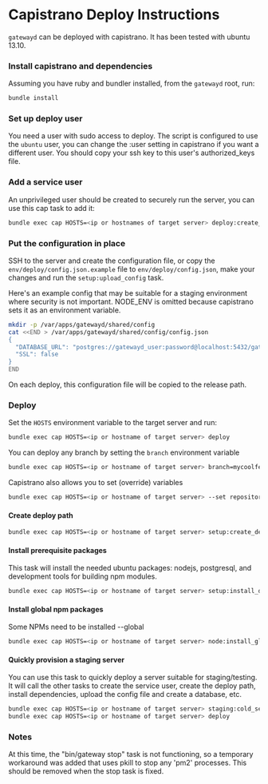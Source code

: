 # Capistrano Deploy Instructions #

`gatewayd` can be deployed with capistrano. It has been tested with ubuntu 13.10.

### Install capistrano and dependencies
Assuming you have ruby and bundler installed, from the `gatewayd` root, run:
```bash
bundle install
```

### Set up deploy user
You need a user with sudo access to deploy. The script is configured to use the `ubuntu` user, you can change the :user setting in capistrano if you want a different user. You should copy your ssh key to this user's authorized_keys file.

### Add a service user
An unprivileged user should be created to securely run the server, you can use this cap task to add it:
```bash
bundle exec cap HOSTS=<ip or hostnames of target server> deploy:create_user
```

### Put the configuration in place
SSH to the server and create the configuration file, or copy the `env/deploy/config.json.example` file to `env/deploy/config.json`, make your changes and run the `setup:upload_config` task.

Here's an example config that may be suitable for a staging environment where security is not important. NODE_ENV is omitted because capistrano sets it as an environment variable.
```bash
mkdir -p /var/apps/gatewayd/shared/config
cat <<END > /var/apps/gatewayd/shared/config/config.json
{
  "DATABASE_URL": "postgres://gatewayd_user:password@localhost:5432/gatewayd_db",
  "SSL": false
}
END
```
On each deploy, this configuration file will be copied to the release path.

### Deploy
Set the `HOSTS` environment variable to the target server and run:
```bash
bundle exec cap HOSTS=<ip or hostname of target server> deploy
```

You can deploy any branch by setting the `branch` environment variable
```bash
bundle exec cap HOSTS=<ip or hostname of target server> branch=mycoolfeature deploy
```

Capistrano also allows you to set (override) variables
```bash
bundle exec cap HOSTS=<ip or hostname of target server> --set repository='https://github.com/foo/gatewayd.git' deploy
```

#### Create deploy path
```bash
bundle exec cap HOSTS=<ip or hostname of target server> setup:create_deploy_path
```

#### Install prerequisite packages
This task will install the needed ubuntu packages: nodejs, postgresql, and development tools for building npm modules.
```bash
bundle exec cap HOSTS=<ip or hostname of target server> setup:install_dependencies
```

#### Install global npm packages
Some NPMs need to be installed --global
```bash
bundle exec cap HOSTS=<ip or hostname of target server> node:install_global_packages
```

#### Quickly provision a staging server
You can use this task to quickly deploy a server suitable for staging/testing. It will call the other tasks to create the service user, create the deploy path, install dependencies, upload the config file and create a database, etc.
```bash
bundle exec cap HOSTS=<ip or hostname of target server> staging:cold_setup
bundle exec cap HOSTS=<ip or hostname of target server> deploy
```

### Notes
At this time, the "bin/gateway stop" task is not functioning, so a temporary workaround was added that uses pkill to stop any 'pm2' processes. This should be removed when the stop task is fixed.

